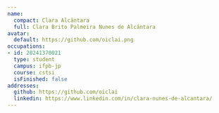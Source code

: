 ```yaml
---
name:
  compact: Clara Alcântara
  full: Clara Brito Palmeira Nunes de Alcântara
avatar:
  default: https://github.com/oiclai.png
occupations:
- id: 20241370021
  type: student
  campus: ifpb-jp
  course: cstsi
  isFinished: false
addresses:
  github: https://github.com/oiclai
  linkedin: https://www.linkedin.com/in/clara-nunes-de-alcantara/
---
```

